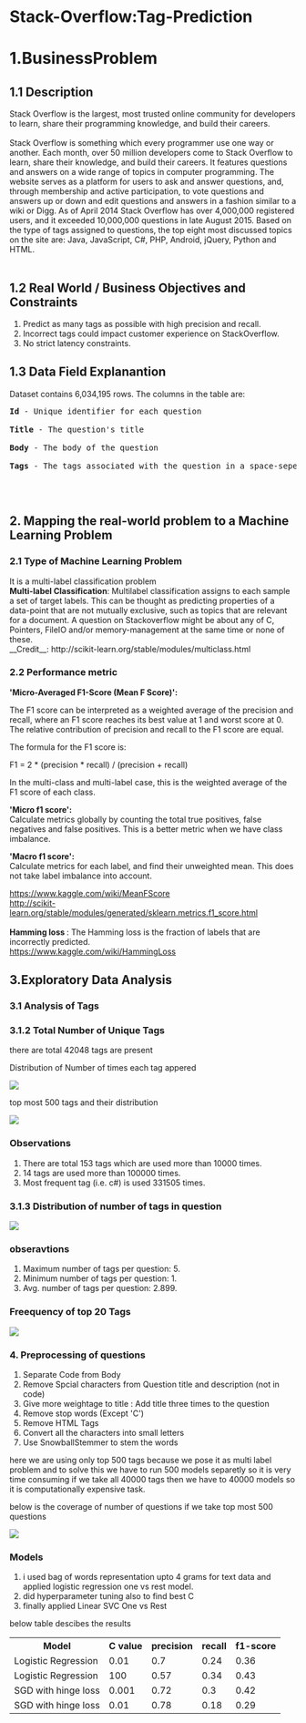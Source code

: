 # Stack-Overflow:Tag-Prediction
<h1> 1.BusinessProblem </h1>
<h2> 1.1 Description </h2>
<p>
Stack Overflow is the largest, most trusted online community for developers to learn, share their programming knowledge, and build their careers.<br />
<br />
Stack Overflow is something which every programmer use one way or another. Each month, over 50 million developers come to Stack Overflow to learn, share their knowledge, and build their careers. It features questions and answers on a wide range of topics in computer programming. The website serves as a platform for users to ask and answer questions, and, through membership and active participation, to vote questions and answers up or down and edit questions and answers in a fashion similar to a wiki or Digg. As of April 2014 Stack Overflow has over 4,000,000 registered users, and it exceeded 10,000,000 questions in late August 2015. Based on the type of tags assigned to questions, the top eight most discussed topics on the site are: Java, JavaScript, C#, PHP, Android, jQuery, Python and HTML.<br />
<br />
</p>
<h2> 1.2 Real World / Business Objectives and Constraints </h2>
<ol type = "1">
  <li> Predict as many tags as possible with high precision and recall.</li>
  <li> Incorrect tags could impact customer experience on StackOverflow.</li>
  <li> No strict latency constraints.</li>
</ol>
<h2> 1.3 Data Field Explanantion </h2>
Dataset contains 6,034,195 rows. The columns in the table are:<br />
<pre>
<b>Id</b> - Unique identifier for each question<br />
<b>Title</b> - The question's title<br />
<b>Body</b> - The body of the question<br />
<b>Tags</b> - The tags associated with the question in a space-seperated format (all lowercase, should not contain tabs '\t' or ampersands '&')<br />
</pre>

<br />

<h2>2. Mapping the real-world problem to a Machine Learning Problem </h2>
<h3> 2.1 Type of Machine Learning Problem </h3>
<p> It is a multi-label classification problem  <br>
<b>Multi-label Classification</b>: Multilabel classification assigns to each sample a set of target labels. This can be thought as predicting properties of a data-point that are not mutually exclusive, such as topics that are relevant for a document. A question on Stackoverflow might be about any of C, Pointers, FileIO and/or memory-management at the same time or none of these. <br>
__Credit__: http://scikit-learn.org/stable/modules/multiclass.html
</p>
<h3>2.2 Performance metric </h3>
<b>'Micro-Averaged F1-Score (Mean F Score)': </b><br> 
<p>The F1 score can be interpreted as a weighted average of the precision and recall, where an F1 score reaches its best value at 1 and worst score at 0. The relative contribution of precision and recall to the F1 score are equal.</p>
<p> The formula for the F1 score is:

<p> F1 = 2 * (precision * recall) / (precision + recall)</p>



In the multi-class and multi-label case, this is the weighted average of the F1 score of each class. <br>

<b>'Micro f1 score': </b><br>
Calculate metrics globally by counting the total true positives, false negatives and false positives. This is a better metric when we have class imbalance.
<br>

<b>'Macro f1 score': </b><br>
Calculate metrics for each label, and find their unweighted mean. This does not take label imbalance into account.
<br>

https://www.kaggle.com/wiki/MeanFScore <br>
http://scikit-learn.org/stable/modules/generated/sklearn.metrics.f1_score.html <br>
<br>
<b> Hamming loss </b>: The Hamming loss is the fraction of labels that are incorrectly predicted. <br>
https://www.kaggle.com/wiki/HammingLoss <br>
<h2> 3.Exploratory Data Analysis </h2>
<h3> 3.1 Analysis of Tags </h3>
<h3> 3.1.2 Total Number of Unique Tags </h3>
<p> there are total 42048 tags are present </p>
<p> Distribution of Number of times each tag appered </p>
<img src = "images\dist_tags.png">
<p> top most 500 tags and their distribution </p>
<img src = "images\dist_tags_500.png">
<h3> Observations </h3>
<ol type = "1">
  <li> There are total 153 tags which are used more than 10000 times. </li>
  <li> 14 tags are used more than 100000 times.</li>
  <li> Most frequent tag (i.e. c#) is used 331505 times.</li>
</ol>
<h3> 3.1.3 Distribution of number of tags in question </h3>
<img src = "images\dist_tags_3.png">
<h3> obseravtions </h3>
<ol type = "1">
  <li> Maximum number of tags per question: 5. </li>
  <li> Minimum number of tags per question: 1.</li>
  <li> Avg. number of tags per question: 2.899.</li>
</ol>
<h3> Freequency of top 20 Tags </h3>
<img src = "images\dist_tags_4.png">
<h3> 4. Preprocessing of questions </h3>
<ol> 
    <li> Separate Code from Body </li>
    <li> Remove Spcial characters from Question title and description (not in code)</li>
    <li> Give more weightage to title : Add title three times to the question  </li>
    <li> Remove stop words (Except 'C') </li>
    <li> Remove HTML Tags </li>
    <li> Convert all the characters into small letters </li>
    <li> Use SnowballStemmer to stem the words </li>
</ol>
<p> here we are using only top 500 tags because we pose it as multi label problem and to solve this we have to run 500 models separetly
  so it is very time consuming if we take all 40000 tags then we have to 40000 models so it is computationally expensive task.</p>
<p> below is the coverage of number of questions if we take top most 500 questions </p>
<img src = "images\dist_tags_5.png">
<h3> Models </h3>
<ol>
  <li> i used bag of words representation upto 4 grams for text data and applied logistic regression one vs rest model. </li>
  <li> did hyperparameter tuning also to find best C </li>
  <li> finally applied Linear SVC One vs Rest </li>
</ol>
<p> below table descibes the results </p>
<table>
  <tr>
    <th> Model </th>
    <th> C value </th>
    <th> precision </th>
    <th> recall   </th>
    <th> f1-score </th>
  </tr>
  <tr>
    <td> Logistic Regression </td>
    <td> 0.01 </td>
    <td> 0.7 </td>
    <td> 0.24 </td>
    <td> 0.36 </td>
  </tr>
  <tr>
    <td> Logistic Regression </td>
    <td> 100 </td>
    <td> 0.57 </td>
    <td> 0.34 </td>
    <td> 0.43 </td>
  </tr>
  <tr>
    <td> SGD with hinge loss </td>
    <td> 0.001 </td>
    <td> 0.72 </td>
    <td> 0.3 </td>
    <td> 0.42 </td>
  </tr>
  <tr>
    <td> SGD with hinge loss </td>
    <td> 0.01 </td>
    <td> 0.78 </td>
    <td> 0.18 </td>
    <td> 0.29 </td>
  </tr>
  
  
